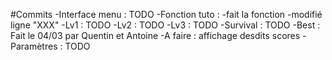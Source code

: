 #Commits
-Interface menu : TODO
-Fonction tuto :
  -fait la fonction
  -modifié ligne "XXX"
-Lv1 : TODO
-Lv2 : TODO
-Lv3 : TODO
-Survival : TODO
-Best : Fait le 04/03 par Quentin et Antoine
  -A faire : affichage desdits scores
-Paramètres : TODO
